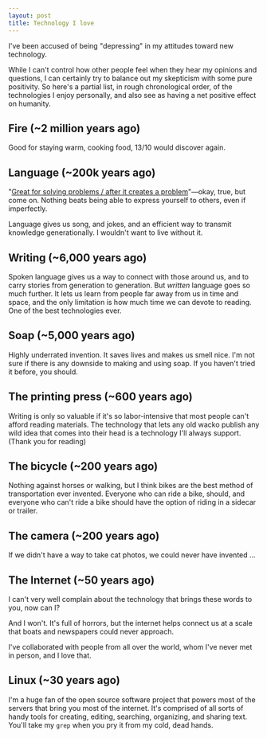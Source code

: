 ```yaml
---
layout: post
title: Technology I love
---
```


I've been accused of being "depressing" in my attitudes toward new technology.

While I can't control how other people feel when they hear my opinions and questions, I can certainly try to balance out my skepticism with some pure positivity. So here's a partial list, in rough chronological order, of the technologies I enjoy personally, and also see as having a net positive effect on humanity.

## Fire (~2 million years ago)

Good for staying warm, cooking food, 13/10 would discover again.

## Language (~200k years ago)

"[Great for solving problems / after it creates a problem](https://genius.com/8651679)"—okay, true, but come on. Nothing beats being able to express yourself to others, even if imperfectly.

Language gives us song, and jokes, and an efficient way to transmit knowledge generationally. I wouldn't want to live without it.

## Writing (~6,000 years ago)

Spoken language gives us a way to connect with those around us, and to carry stories from generation to generation. But _written_ language goes so much further. It lets us learn from people far away from us in time and space, and the only limitation is how much time we can devote to reading. One of the best technologies ever.

## Soap (~5,000 years ago)

Highly underrated invention. It saves lives and makes us smell nice. I'm not sure if there is any downside to making and using soap. If you haven't tried it before, you should.

## The printing press (~600 years ago)

Writing is only so valuable if it's so labor-intensive that most people can't afford reading materials. The technology that lets any old wacko publish any wild idea that comes into their head is a technology I'll always support. (Thank you for reading)

## The bicycle (~200 years ago)

Nothing against horses or walking, but I think bikes are the best method of transportation ever invented. Everyone who can ride a bike, should, and everyone who can't ride a bike should have the option of riding in a sidecar or trailer.

## The camera (~200 years ago)

If we didn't have a way to take cat photos, we could never have invented ...

## The Internet (~50 years ago)

I can't very well complain about the technology that brings these words to you, now can I? 

And I won't. It's full of horrors, but the internet helps connect us at a scale that boats and newspapers could never approach.

I've collaborated with people from all over the world, whom I've never met in person, and I love that.

## Linux (~30 years ago)

I'm a huge fan of the open source software project that powers most of the servers that bring you most of the internet. It's comprised of all sorts of handy tools for creating, editing, searching, organizing, and sharing text. You'll take my `grep` when you pry it from my cold, dead hands.


